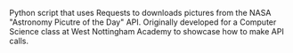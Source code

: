 Python script that uses Requests to downloads pictures from the NASA "Astronomy Picutre of the Day" API. Originally developed for a Computer Science class at West Nottingham Academy to showcase how to make API calls.
